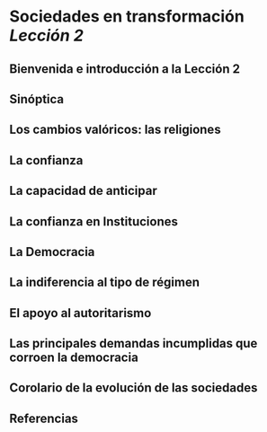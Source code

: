 # **Sociedades en transformación**<br>_Lección 2_

## Bienvenida e introducción a la Lección 2

## Sinóptica

## Los cambios valóricos: las religiones

## La confianza

## La capacidad de anticipar

## La confianza en Instituciones

## La Democracia

## La indiferencia al tipo de régimen

## El apoyo al autoritarismo

## Las principales demandas incumplidas que corroen la democracia

## Corolario de la evolución de las sociedades

## Referencias
